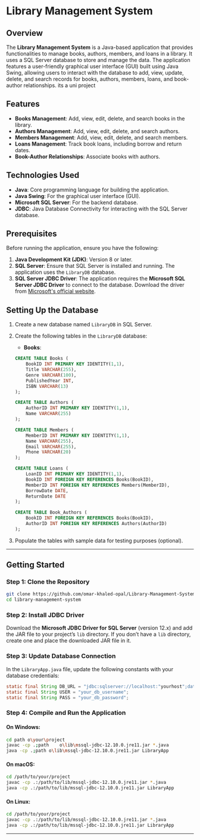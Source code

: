 # Library Management System

## Overview

The **Library Management System** is a Java-based application that provides functionalities to manage books, authors, members, and loans in a library. It uses a SQL Server database to store and manage the data. The application features a user-friendly graphical user interface (GUI) built using Java Swing, allowing users to interact with the database to add, view, update, delete, and search records for books, authors, members, loans, and book-author relationships.
its a uni project 

## Features

- **Books Management**: Add, view, edit, delete, and search books in the library.
- **Authors Management**: Add, view, edit, delete, and search authors.
- **Members Management**: Add, view, edit, delete, and search members.
- **Loans Management**: Track book loans, including borrow and return dates.
- **Book-Author Relationships**: Associate books with authors.

## Technologies Used

- **Java**: Core programming language for building the application.
- **Java Swing**: For the graphical user interface (GUI).
- **Microsoft SQL Server**: For the backend database.
- **JDBC**: Java Database Connectivity for interacting with the SQL Server database.

## Prerequisites

Before running the application, ensure you have the following:

1. **Java Development Kit (JDK)**: Version 8 or later.
2. **SQL Server**: Ensure that SQL Server is installed and running. The application uses the `LibraryDB` database.
3. **SQL Server JDBC Driver**: The application requires the **Microsoft SQL Server JDBC Driver** to connect to the database. Download the driver from [Microsoft's official website](https://docs.microsoft.com/en-us/sql/connect/jdbc/build-microsoft-jdbc-driver-for-sql-server).

## Setting Up the Database

1. Create a new database named `LibraryDB` in SQL Server.
2. Create the following tables in the `LibraryDB` database:

   - **Books**:
    ```sql
    CREATE TABLE Books (
        BookID INT PRIMARY KEY IDENTITY(1,1),
        Title VARCHAR(255),
        Genre VARCHAR(100),
        PublishedYear INT,
        ISBN VARCHAR(13)
    );

    CREATE TABLE Authors (
        AuthorID INT PRIMARY KEY IDENTITY(1,1),
        Name VARCHAR(255)
    );

    CREATE TABLE Members (
        MemberID INT PRIMARY KEY IDENTITY(1,1),
        Name VARCHAR(255),
        Email VARCHAR(255),
        Phone VARCHAR(20)
    );

    CREATE TABLE Loans (
        LoanID INT PRIMARY KEY IDENTITY(1,1),
        BookID INT FOREIGN KEY REFERENCES Books(BookID),
        MemberID INT FOREIGN KEY REFERENCES Members(MemberID),
        BorrowDate DATE,
        ReturnDate DATE
    );

    CREATE TABLE Book_Authors (
        BookID INT FOREIGN KEY REFERENCES Books(BookID),
        AuthorID INT FOREIGN KEY REFERENCES Authors(AuthorID)
    );
    ```


3. Populate the tables with sample data for testing purposes (optional).

---

## Getting Started

### Step 1: Clone the Repository

```bash
git clone https://github.com/omar-khaled-opal/Library-Management-System.git
cd library-management-system
```

### Step 2: Install JDBC Driver

Download the **Microsoft JDBC Driver for SQL Server** (version 12.x) and add the JAR file to your project’s `lib` directory. If you don’t have a `lib` directory, create one and place the downloaded JAR file in it.

### Step 3: Update Database Connection

In the `LibraryApp.java` file, update the following constants with your database credentials:

```java
static final String DB_URL = "jdbc:sqlserver://localhost:"yourhost";databaseName="yourdb";
static final String USER = "your_db_username";
static final String PASS = "your_db_password";
```

### Step 4: Compile and Run the Application

#### On **Windows**:
```bash
cd path	o\your\project
javac -cp .;path	o\lib\mssql-jdbc-12.10.0.jre11.jar *.java
java -cp .;path	o\lib\mssql-jdbc-12.10.0.jre11.jar LibraryApp
```

#### On **macOS**:
```bash
cd /path/to/your/project
javac -cp .:/path/to/lib/mssql-jdbc-12.10.0.jre11.jar *.java
java -cp .:/path/to/lib/mssql-jdbc-12.10.0.jre11.jar LibraryApp
```

#### On **Linux**:
```bash
cd /path/to/your/project
javac -cp .:/path/to/lib/mssql-jdbc-12.10.0.jre11.jar *.java
java -cp .:/path/to/lib/mssql-jdbc-12.10.0.jre11.jar LibraryApp
```

---
